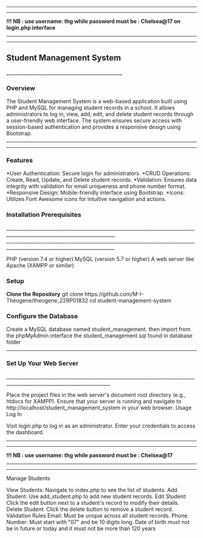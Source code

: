 
______________________________________________________________________________________________________
______________________________________________________________________________________________________
<b>!!! NB : use username: <b>thg</b> while password must be : <b>Chelsea@17</b> on login.php interface</b>
___________________________________________________________________________________________________________
_______________________________________________________________________________________________________________




<h2>Student Management System</h2>  
________________________________________________

<h3>Overview</h3>

The Student Management System is a web-based application built using PHP and MySQL for managing student records in a school. It allows administrators to log in, view, add, edit, and delete student records through a user-friendly web interface. The system ensures secure access with session-based authentication and provides a responsive design using Bootstrap.
___________________________________________________________________________________________________________________________________________
____________________________________________________________________________________________________________________________________________

<h3>Features</h3>

*User Authentication: Secure login for administrators.
*CRUD Operations: Create, Read, Update, and Delete student records.
*Validation: Ensures data integrity with validation for email uniqueness and phone number format.
*Responsive Design: Mobile-friendly interface using Bootstrap.
*Icons: Utilizes Font Awesome icons for intuitive navigation and actions.
<h3>Installation Prerequisites</h3>  
___________________________________________________________________________________________________________________________
___________________________________________________________________________________________________________________________

PHP (version 7.4 or higher)
MySQL (version 5.7 or higher)
A web server like Apache (XAMPP or similar)
<h3>Setup</h3>
<b>Clone the Repository</b>  
git clone https://github.com/M-I-Theogene/theogene_22RP01832
cd student-management-system

<h3>Configure the Database</h3>

Create a MySQL database named student_management.
then import from the phpMyAdmin interface the student_management.sql found in database folder 

_________________________________________________________________________________________________________________

<h3>Set Up Your Web Server</h3>
_________________________________________________________________________________________________________________________

Place the project files in the web server's document root directory (e.g., htdocs for XAMPP).
Ensure that your server is running and navigate to http://localhost/student_management_system in your web browser.
Usage
Log In

Visit login.php to log in as an administrator. Enter your credentials to access the dashboard.

______________________________________________________________________________________________________
______________________________________________________________________________________________________
<b>!!! NB : use username: thg while password must be : Chelsea@17</b>
___________________________________________________________________________________________________________
_______________________________________________________________________________________________________________


Manage Students

View Students: Navigate to index.php to see the list of students.
Add Student: Use add_student.php to add new student records.
Edit Student: Click the edit button next to a student's record to modify their details.
Delete Student: Click the delete button to remove a student record.
Validation Rules
Email: Must be unique across all student records.
Phone Number: Must start with "07" and be 10 digits long.
Date of birth must not be in future or today and it must not be more than 120 years
